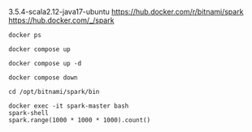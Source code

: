 3.5.4-scala2.12-java17-ubuntu
https://hub.docker.com/r/bitnami/spark
https://hub.docker.com/_/spark

```shell
docker ps
```
```shell
docker compose up
```

```shell
docker compose up -d
```

```shell
docker compose down
```

```shell
cd /opt/bitnami/spark/bin
```
```shell
docker exec -it spark-master bash
spark-shell
spark.range(1000 * 1000 * 1000).count()
```